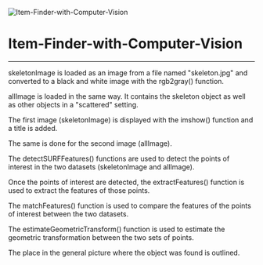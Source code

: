 ![Item-Finder-with-Computer-Vision](https://th.bing.com/th/id/OIG3.DLmIEiLkE8r2OttIp8Uu?pid=ImgGn)
# Item-Finder-with-Computer-Vision
---
skeletonImage is loaded as an image from a file named "skeleton.jpg" and converted to a black and white image with the rgb2gray() function.

allImage is loaded in the same way. It contains the skeleton object as well as other objects in a "scattered" setting.

The first image (skeletonImage) is displayed with the imshow() function and a title is added.

The same is done for the second image (allImage).

The detectSURFFeatures() functions are used to detect the points of interest in the two datasets (skeletonImage and allImage).

Once the points of interest are detected, the extractFeatures() function is used to extract the features of those points.

The matchFeatures() function is used to compare the features of the points of interest between the two datasets.

The estimateGeometricTransform() function is used to estimate the geometric transformation between the two sets of points.

The place in the general picture where the object was found is outlined.
